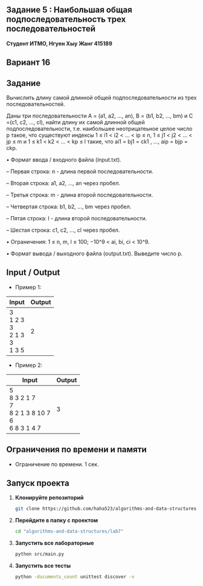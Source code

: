 ## Задание 5 : Наибольшая общая подпоследовательность трех последовательностей
 

**Студент ИТМО,  Нгуен Хыу Жанг  415189**  

## Вариант 16

## Задание

Вычислить длину самой длинной общей подпоследовательности из трех последовательностей.

Даны три последовательности A = (a1, a2, ..., an), B = (b1, b2, ..., bm) и C =(c1, c2, ..., cl), найти длину их самой длинной общей подпоследовательности, т.е. наибольшее неотрицатеьное целое число p такое, что существуют индексы 1 ≤ i1 < i2 < ... < ip ≤ n, 1 ≤ j1 < j2 < ... < jp ≤ m и 1 ≤ k1 < k2 < ... < kp ≤ l такие, что ai1 = bj1 = ck1 , ..., aip = bjp = ckp.

• Формат ввода / входного файла (input.txt).

– Первая строка: n - длина первой последовательности.

– Вторая строка: a1, a2, ..., an через пробел.

– Третья строка: m - длина второй последовательности.

– Четвертая строка: b1, b2, ..., bm через пробел.

– Пятая строка: l - длина второй последовательности.

– Шестая строка: c1, c2, ..., cl через пробел.

• Ограничения: 1 ≤ n, m, l ≤ 100; −10^9 < ai, bi, ci < 10^9.

• Формат вывода / выходного файла (output.txt). Выведите число p.
  
## Input / Output 
- Пример 1:

| Input                                            | Output                               |   
|--------------------------------------------------|--------------------------------------|
| 3<br/>1 2 3<br/>3<br/>2 1 3<br/>3<br/>1 3 5      | 2                                    |

- Пример 2:

| Input                                                               | Output                               |   
|---------------------------------------------------------------------|--------------------------------------|
| 5<br/>8 3 2 1 7<br/>7<br/>8 2 1 3 8 10 7<br/>6<br/>6 8 3 1 4 7      | 3                                    |





## Ограничения по времени и памяти

- Ограничение по времени. 1 сек.




## Запуск проекта
1. **Клонируйте репозиторий**
   ```bash
   git clone https://github.com/haha523/algorithms-and-data-structures.git
   ```
2. **Перейдите в папку с проектом**
   ```bash
   cd "algorithms-and-data-structures/lab7"
   ```
3. **Запустить все лабораторные**
    ```bash
   python src/main.py
   ```
4. **Запустить все тесты**
    ```bash
   python -documents_count unittest discover -v
   ```


